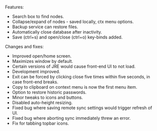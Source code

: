Features:
- Search box to find nodes.
- Collapse/expand of nodes - saved locally, ctx menu options.
- Backup service can restore files.
- Automatically close database after inactivity.
- Save (ctrl+s) and open/close (ctrl+o) key-binds added.

Changes and fixes:
- Improved open/home screen.
- Maximizes window by default.
- Certain versions of JRE would cause front-end UI to not load.
- Development improved.
- Exit can be forced by clicking close five times within five seconds, in case front-end breaks.
- Copy to clipboard on context menu is now the first menu item.
- Option to restore historic passwords.
- Minor tweaks to icons and buttons.
- Disabled auto-height resizing.
- Fixed bug where saving remote sync settings would trigger refresh of UI.
- Fixed bug where aborting sync immediately threw an error.
- Fix for tabbing topbar icons.
